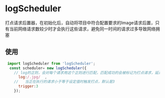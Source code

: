 # logScheduler

打点请求后置器，在初始化后，自动将项目中符合配置要求的Image请求后置，只有当前网络请求数较少时才会执行这些请求，避免同一时间的请求过多导致网络拥塞

## 使用
```js
 import logScheduler from 'logScheduler';
  const scheduler= new logScheduler({
    // log的正则，会对每个请求用这个正则进行匹配，匹配成功的会被标记为打点请求，延迟执行
      log:/.jpg/  ,
    //   当正在执行的请求小于等于设定值时触发打点，默认是3
      trigger:3
    });
```